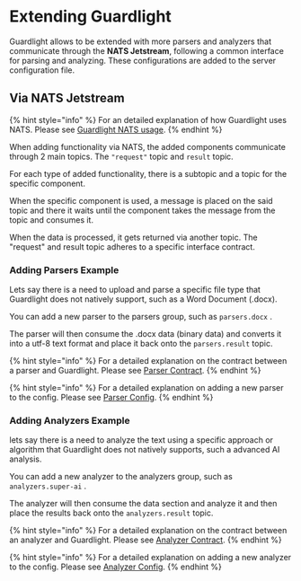 # Extending Guardlight

Guardlight allows to be extended with more parsers and analyzers that communicate through the **NATS Jetstream**, following a common interface for parsing and analyzing. These configurations are added to the server configuration file.



## Via NATS Jetstream

{% hint style="info" %}
For an detailed explanation of how Guardlight uses NATS. Please see [Guardlight NATS usage](https://app.gitbook.com/o/PyrZEoN03Skr7eqKxVll/s/g7JDa4YuWhZbF9rXG784/~/changes/19/system-components/server/nats-jetstream#guardlight-nats-usage).
{% endhint %}

When adding functionality via NATS, the added components communicate through 2 main topics. The `"request"` topic and `result` topic.

For each type of added functionality, there is a subtopic and a topic for the specific component.&#x20;

When the specific component is used, a message is placed on the said topic and there it waits until the component takes the message from the topic and consumes it.

When the data is processed, it gets returned via another topic. The "request" and result topic adheres to a specific interface contract.

### Adding Parsers Example

Lets say there is a need to upload and parse a specific file type that Guardlight does not natively support, such as a Word Document (.docx).&#x20;

You can add a new parser to the parsers group, such as `parsers.docx` .

The parser will then consume the .docx data (binary data) and converts it into a utf-8 text format and place it back onto the `parsers.result` topic.

{% hint style="info" %}
For a detailed explanation on the contract between a parser and Guardlight. Please see [Parser Contract](../system-components/parsers.md#parser-contract).
{% endhint %}

{% hint style="info" %}
For a detailed explanation on adding a new parser to the config. Please see [Parser Config](../system-components/server/configuration.md#parser-config).
{% endhint %}

### Adding Analyzers Example

lets say there is a need to analyze the text using a specific approach or algorithm that Guardlight does not natively supports, such a advanced AI analysis.

You can add a new analyzer to the analyzers group, such as `analyzers.super-ai` .

The analyzer will then consume the data section and analyze it and then place the results back onto the `analyzers.result` topic.

{% hint style="info" %}
For a detailed explanation on the contract between an analyzer and Guardlight. Please see [Analyzer Contract](../system-components/analyzers.md#analyzer-contract).
{% endhint %}

{% hint style="info" %}
For a detailed explanation on adding a new analyzer to the config. Please see [Analyzer Config](../system-components/server/configuration.md#analyzer-config).
{% endhint %}

